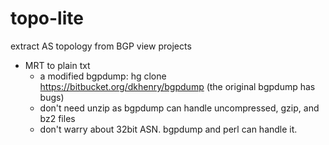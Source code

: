topo-lite
=========

extract AS topology from BGP view projects

- MRT to plain txt
     - a modified bgpdump: hg clone https://bitbucket.org/dkhenry/bgpdump (the original bgpdump has bugs)
     - don't need unzip as bgpdump can handle uncompressed, gzip, and bz2 files
     - don't warry about 32bit ASN. bgpdump and perl can handle it.

